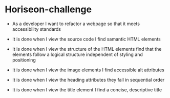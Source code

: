 # Horiseon-challenge

* As a developer I want to refactor a webpage so that it meets accessibility standards

* It is done when I view the source code I find samantic HTML elements

* It is done when I view the structure of the HTML elements find that the elements follow a logical structure independent of styling and positioning

* It is done when I view the image elements I find accessible alt attributes

* It is done when I view the heading attributes they fall in sequential order

* It is done when I view the title element I find a concise, descriptive title

